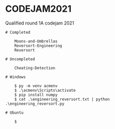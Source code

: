# CODEJAM2021
Qualified round 1A codejam 2021

    # Completed

        Moons-and-Umbrellas
        Reversort-Engineering
        Reversort

    # Uncompleted
        
        Cheating-Detection
    
    # Windows

        $ py -m venv acmenv    
        $ .\acmenv\Scripts\activate
        $ pip install numpy
        $ cat .\engineering_reversort.txt | python .\engineering_reversort.py

    # Ubuntu

        $ 